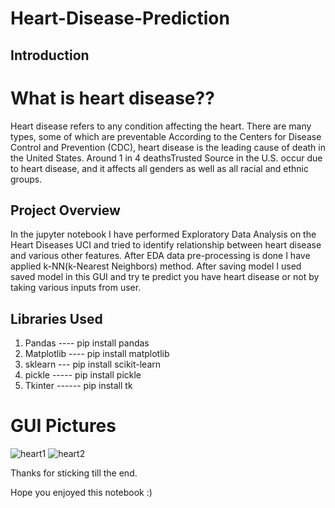 
# Heart-Disease-Prediction
## Introduction
# What is heart disease??
  Heart disease refers to any condition affecting the heart. There are many types, some of which are preventable
  According to the Centers for Disease Control and Prevention (CDC), heart disease is the leading cause of death in the United States.
  Around 1 in 4 deathsTrusted Source in the U.S. occur due to heart disease,
  and it affects all genders as well as all racial and ethnic groups.
## Project Overview
  In the jupyter notebook I have performed Exploratory Data Analysis on the Heart Diseases UCI and tried to identify relationship between heart disease and 
  various other features. After EDA data pre-processing is done I have applied k-NN(k-Nearest Neighbors) method.
  After saving model I used saved model in this GUI and try te predict you have heart disease or not
  by taking various inputs from user.
 
## Libraries Used
1. Pandas   ---- pip install pandas
2. Matplotlib ---- pip install matplotlib
3. sklearn --- pip install scikit-learn
4. pickle ----- pip install pickle
5. Tkinter ------ pip install tk
# GUI Pictures
![heart1](https://user-images.githubusercontent.com/72083319/123905702-723c3b00-d990-11eb-982c-e2d3deee9c05.PNG)
![heart2](https://user-images.githubusercontent.com/72083319/123905736-7b2d0c80-d990-11eb-94e3-5b171d2bee2c.PNG)


Thanks for sticking till the end.

Hope you enjoyed this notebook :)


